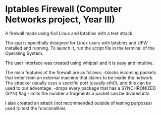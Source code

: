 # Iptables Firewall (Computer Networks project, Year III)
A firewall made using Kali Linux and Iptables with a test attack

The app is specifially designed for Linux users with Iptables and UFW installed and running. To launch it, run the script file in the terminal of the Operating System. 

The user interface was created using whiptail and it is easy and intuitive.

The main features of the firewall are as follows:
  -blocks incoming packets that enter from an external machine that claims to be inside the network. The attacker usually uses a specific port (usually eth0), and this can be used to our advantage.
  -drops every package that has a SYNCHRONIZED (SYN) flag
  -limits the number a fragments a packet can be divided into

I also created an attack (not recommended outside of testing purposes) used to test the funcionalities. 

